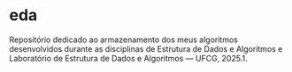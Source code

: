 # eda
Repositório dedicado ao armazenamento dos meus algoritmos desenvolvidos durante as disciplinas de Estrutura de Dados e Algoritmos e Laboratório de Estrutura de Dados e Algoritmos — UFCG, 2025.1.
